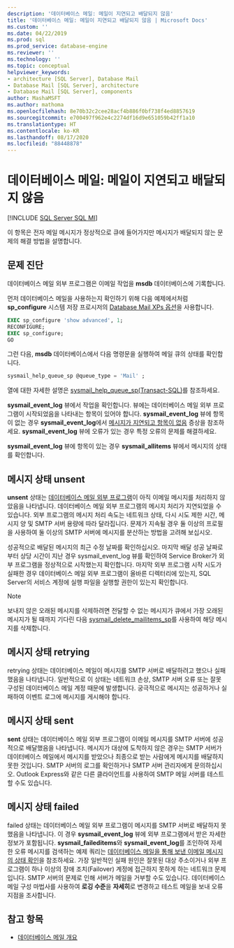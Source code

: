 ```yaml
---
description: '데이터베이스 메일: 메일이 지연되고 배달되지 않음'
title: '데이터베이스 메일: 메일이 지연되고 배달되지 않음 | Microsoft Docs'
ms.custom: ''
ms.date: 04/22/2019
ms.prod: sql
ms.prod_service: database-engine
ms.reviewer: ''
ms.technology: ''
ms.topic: conceptual
helpviewer_keywords:
- architecture [SQL Server], Database Mail
- Database Mail [SQL Server], architecture
- Database Mail [SQL Server], components
author: MashaMSFT
ms.author: mathoma
ms.openlocfilehash: 8e70b32c2cee28acf4b886f0bf738f4ed8857619
ms.sourcegitcommit: e700497f962e4c2274df16d9e651059b42ff1a10
ms.translationtype: HT
ms.contentlocale: ko-KR
ms.lasthandoff: 08/17/2020
ms.locfileid: "88448878"
---
```

# <a name="database-mail-mail-queued-not-delivered"></a>데이터베이스 메일: 메일이 지연되고 배달되지 않음 
[!INCLUDE [SQL Server SQL MI](../../includes/applies-to-version/sql-asdbmi.md)]

이 항목은 전자 메일 메시지가 정상적으로 큐에 들어가지만 메시지가 배달되지 않는 문제의 해결 방법을 설명합니다.

## <a name="diagnose-the-problem"></a>문제 진단 

데이터베이스 메일 외부 프로그램은 이메일 작업을 **msdb** 데이터베이스에 기록합니다.

먼저 데이터베이스 메일을 사용하는지 확인하기 위해 다음 예제에서처럼 **sp_configure** 시스템 저장 프로시저의 [Database Mail XPs 옵션](../../database-engine/configure-windows/database-mail-xps-server-configuration-option.md)을 사용합니다.

```sql 
EXEC sp_configure 'show advanced', 1;  
RECONFIGURE; 
EXEC sp_configure; 
GO
```

그런 다음, **msdb** 데이터베이스에서 다음 명령문을 실행하여 메일 큐의 상태를 확인합니다.

```sql
sysmail_help_queue_sp @queue_type = 'Mail' ;
```

열에 대한 자세한 설명은 [sysmail_help_queue_sp(Transact-SQL)](../system-stored-procedures/sysmail-help-queue-sp-transact-sql.md#result-set)를 참조하세요.

**sysmail_event_log** 뷰에서 작업을 확인합니다. 뷰에는 데이터베이스 메일 외부 프로그램이 시작되었음을 나타내는 항목이 있어야 합니다. **sysmail_event_log** 뷰에 항목이 없는 경우 **sysmail_event_log**에서 [메시지가 지연되고 항목이 없음](database-mail-common-errors.md#database-mail-queued-no-entries-in-sysmail_event_log-or-windows-application-event-log) 증상을 참조하세요. **sysmail_event_log** 뷰에 오류가 있는 경우 특정 오류의 문제를 해결하세요.

**sysmail_event_log** 뷰에 항목이 있는 경우 **sysmail_allitems** 뷰에서 메시지의 상태를 확인합니다.

## <a name="message-status-unsent"></a>메시지 상태 unsent 

**unsent** 상태는 [데이터베이스 메일 외부 프로그램](database-mail-external-program.md)이 아직 이메일 메시지를 처리하지 않았음을 나타냅니다. 데이터베이스 메일 외부 프로그램의 메시지 처리가 지연되었을 수 있습니다. 외부 프로그램의 메시지 처리 속도는 네트워크 상태, 다시 시도 제한 시간, 메시지 양 및 SMTP 서버 용량에 따라 달라집니다. 문제가 지속될 경우 둘 이상의 프로필을 사용하여 둘 이상의 SMTP 서버에 메시지를 분산하는 방법을 고려해 보십시오.

성공적으로 배달된 메시지의 최근 수정 날짜를 확인하십시오. 마지막 배달 성공 날짜로부터 상당 시간이 지난 경우 sysmail_event_log 뷰를 확인하여 Service Broker가 외부 프로그램을 정상적으로 시작했는지 확인합니다. 마지막 외부 프로그램 시작 시도가 실패한 경우 데이터베이스 메일 외부 프로그램이 올바른 디렉터리에 있는지, SQL Server의 서비스 계정에 실행 파일을 실행할 권한이 있는지 확인합니다.

   > [!NOTE]
   > 보내지 않은 오래된 메시지를 삭제하려면 전달할 수 없는 메시지가 큐에서 가장 오래된 메시지가 될 때까지 기다린 다음 [sysmail_delete_mailitems_sp](../system-stored-procedures/sysmail-delete-mailitems-sp-transact-sql.md)를 사용하여 해당 메시지를 삭제합니다.

## <a name="message-status-retrying"></a>메시지 상태 retrying

retrying 상태는 데이터베이스 메일이 메시지를 SMTP 서버로 배달하려고 했으나 실패했음을 나타냅니다. 일반적으로 이 상태는 네트워크 손상, SMTP 서버 오류 또는 잘못 구성된 데이터베이스 메일 계정 때문에 발생합니다. 궁극적으로 메시지는 성공하거나 실패하여 이벤트 로그에 메시지를 게시해야 합니다.

## <a name="message-status-sent"></a>메시지 상태 sent

**sent** 상태는 데이터베이스 메일 외부 프로그램이 이메일 메시지를 SMTP 서버에 성공적으로 배달했음을 나타냅니다. 메시지가 대상에 도착하지 않은 경우는 SMTP 서버가 데이터베이스 메일에서 메시지를 받았으나 최종으로 받는 사람에게 메시지를 배달하지 못한 것입니다. SMTP 서버의 로그를 확인하거나 SMTP 서버 관리자에게 문의하십시오. Outlook Express와 같은 다른 클라이언트를 사용하여 SMTP 메일 서버를 테스트할 수도 있습니다.

## <a name="message-status-failed"></a>메시지 상태 failed

failed 상태는 데이터베이스 메일 외부 프로그램이 메시지를 SMTP 서버로 배달하지 못했음을 나타냅니다. 이 경우 **sysmail_event_log** 뷰에 외부 프로그램에서 받은 자세한 정보가 포함됩니다. **sysmail_faileditems**와 **sysmail_event_log**를 조인하여 자세한 오류 메시지를 검색하는 예제 쿼리는 [데이터베이스 메일을 통해 보낸 이메일 메시지의 상태 확인](check-the-status-of-e-mail-messages-sent-with-database-mail.md)을 참조하세요. 가장 일반적인 실패 원인은 잘못된 대상 주소이거나 외부 프로그램이 하나 이상의 장애 조치(Failover) 계정에 접근하지 못하게 하는 네트워크 문제입니다. SMTP 서버의 문제로 인해 서버가 메일을 거부할 수도 있습니다. 데이터베이스 메일 구성 마법사를 사용하여 **로깅 수준**을 **자세히**로 변경하고 테스트 메일을 보내 오류 지점을 조사합니다.



##  <a name="see-also"></a><a name="RelatedContent"></a> 참고 항목
  
-  [데이터베이스 메일 개요](database-mail.md)

  
  
